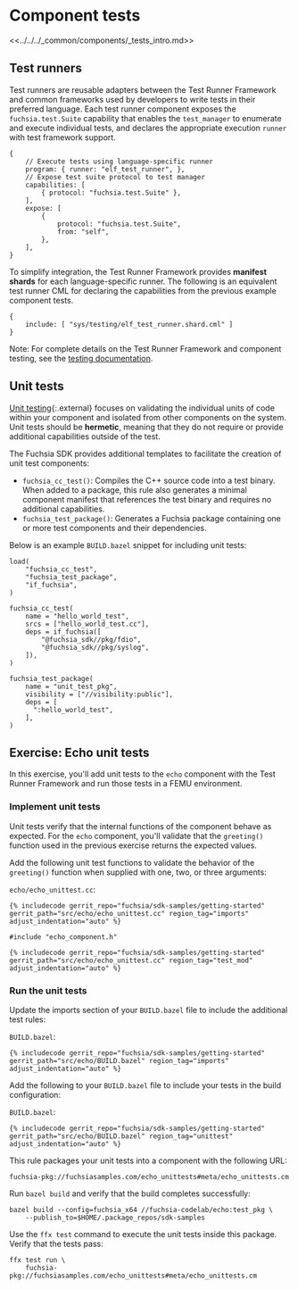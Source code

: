 # Component tests

<<../../../_common/components/_tests_intro.md>>

## Test runners

Test runners are reusable adapters between the Test Runner Framework and common
frameworks used by developers to write tests in their preferred language.
Each test runner component exposes the `fuchsia.test.Suite` capability that
enables the `test_manager` to enumerate and execute individual tests, and
declares the appropriate execution `runner` with test framework support.

```json5
{
    // Execute tests using language-specific runner
    program: { runner: "elf_test_runner", },
    // Expose test suite protocol to test manager
    capabilities: [
        { protocol: "fuchsia.test.Suite" },
    ],
    expose: [
        {
            protocol: "fuchsia.test.Suite",
            from: "self",
        },
    ],
}
```

To simplify integration, the Test Runner Framework provides **manifest shards**
for each language-specific runner. The following is an equivalent test runner
CML for declaring the capabilities from the previous example component tests.

```json5
{
    include: [ "sys/testing/elf_test_runner.shard.cml" ]
}
```

Note: For complete details on the Test Runner Framework and component testing,
see the
[testing documentation](/development/testing/components/test_runner_framework.md).

## Unit tests

[Unit testing](https://en.wikipedia.org/wiki/Unit_testing){:.external} focuses
on validating the individual units of code within your component and isolated
from other components on the system. Unit tests should be **hermetic**, meaning
that they do not require or provide additional capabilities outside of the test.

The Fuchsia SDK provides additional templates to facilitate the creation of
unit test components:

* `fuchsia_cc_test()`: Compiles the C++ source code into a test binary. When
  added to a package, this rule also generates a minimal component manifest that
  references the test binary and requires no additional capabilities.
* `fuchsia_test_package()`: Generates a Fuchsia package containing one or more
  test components and their dependencies.

Below is an example `BUILD.bazel` snippet for including unit tests:

```bazel
load(
    "fuchsia_cc_test",
    "fuchsia_test_package",
    "if_fuchsia",
)

fuchsia_cc_test(
    name = "hello_world_test",
    srcs = ["hello_world_test.cc"],
    deps = if_fuchsia([
        "@fuchsia_sdk//pkg/fdio",
        "@fuchsia_sdk//pkg/syslog",
    ]),
)

fuchsia_test_package(
    name = "unit_test_pkg",
    visibility = ["//visibility:public"],
    deps = [
      ":hello_world_test",
    ],
)
```

## Exercise: Echo unit tests

In this exercise, you'll add unit tests to the `echo` component with the
Test Runner Framework and run those tests in a FEMU environment.

### Implement unit tests

Unit tests verify that the internal functions of the component behave as
expected. For the `echo` component, you'll validate that the `greeting()`
function used in the previous exercise returns the expected values.

Add the following unit test functions to validate the behavior of the
`greeting()` function when supplied with one, two, or three arguments:

`echo/echo_unittest.cc`:

```
{% includecode gerrit_repo="fuchsia/sdk-samples/getting-started" gerrit_path="src/echo/echo_unittest.cc" region_tag="imports" adjust_indentation="auto" %}

#include "echo_component.h"

{% includecode gerrit_repo="fuchsia/sdk-samples/getting-started" gerrit_path="src/echo/echo_unittest.cc" region_tag="test_mod" adjust_indentation="auto" %}
```

### Run the unit tests

Update the imports section of your `BUILD.bazel` file to include the additional
test rules:

`BUILD.bazel`:

```bazel
{% includecode gerrit_repo="fuchsia/sdk-samples/getting-started" gerrit_path="src/echo/BUILD.bazel" region_tag="imports" adjust_indentation="auto" %}
```

Add the following to your `BUILD.bazel` file to include your tests in the build
configuration:

`BUILD.bazel`:

```bazel
{% includecode gerrit_repo="fuchsia/sdk-samples/getting-started" gerrit_path="src/echo/BUILD.bazel" region_tag="unittest" adjust_indentation="auto" %}
```

This rule packages your unit tests into a component with the following URL:

```none {:.devsite-disable-click-to-copy}
fuchsia-pkg://fuchsiasamples.com/echo_unittests#meta/echo_unittests.cm
```

Run `bazel build` and verify that the build completes successfully:

```posix-terminal
bazel build --config=fuchsia_x64 //fuchsia-codelab/echo:test_pkg \
    --publish_to=$HOME/.package_repos/sdk-samples
```

Use the `ffx test` command to execute the unit tests inside this package.
Verify that the tests pass:

```posix-terminal
ffx test run \
    fuchsia-pkg://fuchsiasamples.com/echo_unittests#meta/echo_unittests.cm
```
